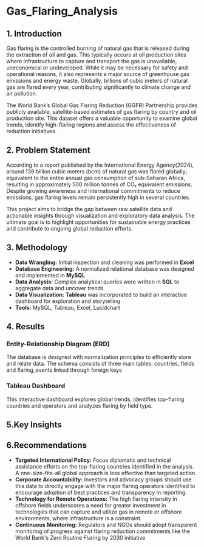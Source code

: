 # Gas_Flaring_Analysis
## 1. Introduction
Gas flaring is the controlled burning of natural gas that is released during the extraction of oil and gas. This typically occurs at oil production sites where infrastructure to capture and transport the gas is unavailable, uneconomical or undeveloped. While it may be necessary for safety and operational reasons, it also represents a major source of greenhouse gas emissions and energy waste. Globally, billions of cubic meters of natural gas are flared every year, contributing significantly to climate change and air pollution.

The World Bank’s Global Gas Flaring Reduction (GGFR) Partnership provides publicly available, satellite-based estimates of gas flaring by country and oil production site. This dataset offers a valuable opportunity to examine global trends, identify high-flaring regions and assess the effectiveness of reduction initiatives.

## 2. Problem Statement
According to a report published by the International Energy Agency(2024), around 139 billion cubic meters (bcm) of natural gas was flared globally; equivalent to the entire annual gas consumption of sub-Saharan Africa, resulting in approximately 500 million tonnes of CO₂ equivalent emissions. Despite growing awareness and international commitments to reduce emissions, gas flaring levels remain persistently high in several countries. 

This project aims to bridge the gap between raw satellite data and actionable insights through visualization and exploratory data analysis. The ultimate goal is to highlight opportunities for sustainable energy practices and contribute to ongoing global reduction efforts.

## 3. Methodology
*   **Data Wrangling:** Initial inspection and cleaning was performed in **Excel**
*   **Database Engineering:** A normalized relational database was designed and implemented in **MySQL**
*   **Data Analysis:** Complex analytical queries were written in **SQL** to aggregate data and uncover trends
*   **Data Visualization:** **Tableau** was incorporated to build an interactive dashboard for exploration and storytelling
*   **Tools:** MySQL, Tableau, Excel, Lucidchart

## 4. Results
### Entity-Relationship Diagram (ERD)
The database is designed with normalization principles to efficiently store and relate data. The schema consists of three main tables: countries, fields and flaring_events linked through foreign keys

### Tableau Dashboard
This interactive dashboard explores global trends, identifies top-flaring countries and operators and analyzes flaring by field type.

## 5.Key Insights 

## 6.Recommendations
*  **Targeted International Policy:** Focus diplomatic and technical assistance efforts on the top-flaring countries identified in the analysis. A one-size-fits-all global approach is less effective than targeted action.
*  **Corporate Accountability:** Investors and advocacy groups should use this data to directly engage with the major flaring operators identified to encourage adoption of best practices and transparency in reporting.
* **Technology for Remote Operations:** The high flaring intensity in offshore fields underscores a need for greater investment in technologies that can capture and utilize gas in remote or offshore environments, where infrastructure is a constraint.
*  **Continuous Monitoring:** Regulators and NGOs should adopt transparent monitoring of progress against flaring reduction commitments like the World Bank's Zero Routine Flaring by 2030 initiative


